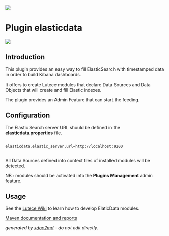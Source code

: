 ![](http://dev.lutece.paris.fr/jenkins/buildStatus/icon?job=elk-plugin-elasticdata-deploy)
# Plugin elasticdata

![](http://dev.lutece.paris.fr/plugins/plugin-elasticdata/images/elastic.png)

## Introduction

This plugin provides an easy way to fill ElasticSearch with timestamped data in order to build Kibana dashboards.

It offers to create Lutece modules that declare Data Sources and Data Objects that will create and fill Elastic indexes.

The plugin provides an Admin Feature that can start the feeding.

## Configuration

The Elastic Search server URL should be defined in the **elasticdata.properties** file.

```

elasticdata.elastic_server.url=http://localhost:9200                    
                
```

All Data Sources defined into context files of installed modules will be detected.

NB : modules should be activated into the **Plugins Management** admin feature.

## Usage

See the [Lutece Wiki](http://wiki.lutece.paris.fr) to learn how to develop ElaticData modules.


[Maven documentation and reports](http://dev.lutece.paris.fr/plugins/plugin-elasticdata/)



 *generated by [xdoc2md](https://github.com/lutece-platform/tools-maven-xdoc2md-plugin) - do not edit directly.*